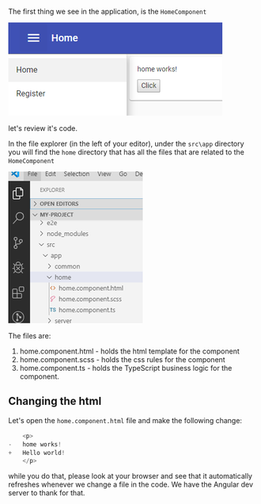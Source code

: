 
The first thing we see in the application, is the `HomeComponent` 

![](home-component.png)

let's review it's code.

In the file explorer (in the left of your editor), under the `src\app` directory you will find the `home` directory that has all the files that are related to the `HomeComponent`

![](home-component-file-structure.png)

The files are:


1. home.component.html - holds the html template for the component
2. home.component.scss - holds the css rules for the component
3. home.component.ts - holds the TypeScript business logic for the component.

## Changing the html
Let's open the `home.component.html` file and make the following change:
```ts
    <p>
-   home works!
+   Hello world!
    </p>
```

 while you do that, please look at your browser and see that it automatically refreshes whenever we change a file in the code. We have the Angular dev server to thank for that.




